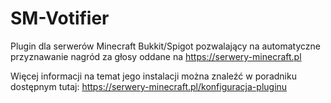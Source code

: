 # SM-Votifier

Plugin dla serwerów Minecraft Bukkit/Spigot pozwalający na automatyczne przyznawanie nagród za głosy oddane na https://serwery-minecraft.pl

Więcej informacji na temat jego instalacji można znaleźć w poradniku dostępnym tutaj:
https://serwery-minecraft.pl/konfiguracja-pluginu
